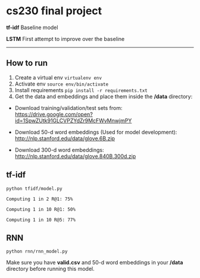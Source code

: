 # cs230 final project

**tf-idf** Baseline model

**LSTM** First attempt to improve over the baseline

---

## How to run
1. Create a virtual env
`virtualenv env`
2. Activate env
`source env/bin/activate`
3. Install requirements
`pip install -r requirements.txt`
4. Get the data and embeddings and place them inside the **/data** directory:

 - Download training/validation/test sets from: https://drive.google.com/open?id=1SpwZUtk91GLCVPZYdZr9McFWvMnwjmPY

 - Download 50-d word embeddings (Used for model development): http://nlp.stanford.edu/data/glove.6B.zip

 - Download 300-d word embeddings: http://nlp.stanford.edu/data/glove.840B.300d.zip


## tf-idf
`python tfidf/model.py`

```
Computing 1 in 2 R@1: 75%

Computing 1 in 10 R@1: 50%

Computing 1 in 10 R@5: 77%
````
## RNN
`python rnn/rnn_model.py`


Make sure you have **valid.csv** and 50-d word embeddings in your **/data** directory before running this model.
